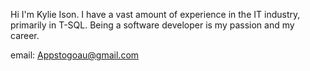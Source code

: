 Hi I'm Kylie Ison. I have a vast amount of experience in the IT industry, primarily in T-SQL.
Being a software developer is my passion and my career.

email: Appstogoau@gmail.com

<!---
Kylies-code-snippets/Kylies-code-snippets is a ✨ special ✨ repository because its `README.md` (this file) appears on your GitHub profile.
You can click the Preview link to take a look at your changes.
--->
